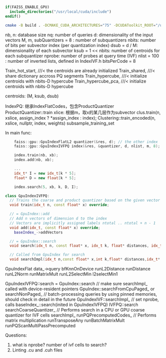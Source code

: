 ```cmake
if(FAISS_ENABLE_GPU)
  include_directories("/usr/local/cuda/include")
endif()
```
```sh
cmake -B build . -DCMAKE_CUDA_ARCHITECTURES="75" -DCUDAToolkit_ROOT="/usr/local/cuda"
```

nb, n: database size
nq: number of queries
d: dimensionality of the input vectors
M, m, subQuantizers = 8 : number of subquantizers
nbits: number of bits per subvector index (per quantization index)
dsub = d / M: dimensionality of each subvector
ksub = 1 << nbits: number of centroids for each subquantizer
nprobe: number of probes at query time (IVF)
nlist = 100 : number of inverted lists, defined in IndexIVF.h
bitsPerCode = 8

Train_hot_start,     ///< the centroids are already initialized
Train_shared,        ///< share dictionary accross PQ segments
Train_hypercube,     ///< initialize centroids with nbits-D hypercube
Train_hypercube_pca, ///< initialize centroids with nbits-D hypercube

centroids: (M, ksub, dsub)

IndexPQ: 继承IndexFlatCodes，包含ProductQuantizer
ProductQuantizer::train
    xlice: 根据m，取x的某几层作为subvector
    clus.train(n, xslice, assign_index ? *assign_index : index);
        Clustering::train_encoded(n, xslice, nullptr, index, weights)
            subsample_training_set

In main func:
```cpp
    faiss::gpu::GpuIndexFlatL2 quantizer(&res, d); // the other index
    faiss::gpu::GpuIndexIVFPQ index(&res, &quantizer, d, nlist, m, 8);

    index.train(nb, xb);
    index.add(nb, xb);

    ...
    idx_t* I = new idx_t[k * 5];
    float* D = new float[k * 5];

    index.search(5, xb, k, D, I);
```

```cpp
class GpuIndexIVFPQ:
  // Trains the coarse and product quantizer based on the given vector data
  void train(idx_t n, const float* x) override;

  // = GpuIndex::add
  // Add n vectors of dimension d to the index
  // Vectors are implicitly assigned labels ntotal .. ntotal + n - 1
  void add(idx_t, const float* x) override;
    baseIndex_->addVectors

  // = GpuIndex::search
  void search(idx_t n, const float* x, idx_t k, float* distances, idx_t* labels, const SearchParameters* params) const

  // Called from GpuIndex for search
  void searchImpl(idx_t n,const float* x,int k,float* distances,idx_t* labels,const SearchParameters* params) const override;
```
GpuIndexFlat
  data_->query
    bfKnnOnDevice
      runL2Distance
        runDistance
          runL2Norm
          runMatrixMult
          runL2SelectMin
            l2selectMin1

GpuIndexIVFPQ::search = GpuIndex::search // make sure searchImpl_ called with device-resident pointers
  GpuIndex::searchFromCpuPaged_ or searchNonPaged_ // batch-processing queries by using pinned memories, should check in detail in the future
    GpuIndexIVF::searchImpl_ // set nprobe, calls baseIndex_::search(inited in GpuIndexIVFPQ)
      IVFPQ::search
        searchCoarseQuantizer_ // Performs search in a CPU or GPU coarse quantizer for IVF cells
        searchImpl_
          runPQPrecomputedCodes_ // Performs matrix multiplication
            runTransposeAny
            runBatchMatrixMult
            runPQScanMultiPassPrecomputed

Questions: 
1. what is nprobe? number of ivf cells to search?
2. Linting .cu and .cuh files


